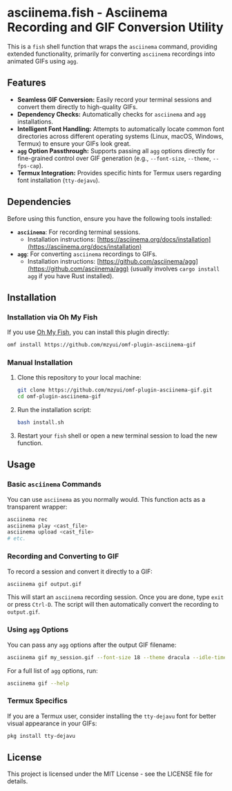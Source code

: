 # asciinema.fish - Asciinema Recording and GIF Conversion Utility

This is a `fish` shell function that wraps the `asciinema` command, providing extended functionality, primarily for converting `asciinema` recordings into animated GIFs using `agg`.

## Features

*   **Seamless GIF Conversion:** Easily record your terminal sessions and convert them directly to high-quality GIFs.
*   **Dependency Checks:** Automatically checks for `asciinema` and `agg` installations.
*   **Intelligent Font Handling:** Attempts to automatically locate common font directories across different operating systems (Linux, macOS, Windows, Termux) to ensure your GIFs look great.
*   **`agg` Option Passthrough:** Supports passing all `agg` options directly for fine-grained control over GIF generation (e.g., `--font-size`, `--theme`, `--fps-cap`).
*   **Termux Integration:** Provides specific hints for Termux users regarding font installation (`tty-dejavu`).

## Dependencies

Before using this function, ensure you have the following tools installed:

*   **`asciinema`**: For recording terminal sessions.
    *   Installation instructions: [https://asciinema.org/docs/installation](https://asciinema.org/docs/installation)
*   **`agg`**: For converting `asciinema` recordings to GIFs.
    *   Installation instructions: [https://github.com/asciinema/agg](https://github.com/asciinema/agg) (usually involves `cargo install agg` if you have Rust installed).

## Installation

### Installation via Oh My Fish

If you use [Oh My Fish](https://github.com/oh-my-fish/oh-my-fish), you can install this plugin directly:

```bash
omf install https://github.com/mzyui/omf-plugin-asciinema-gif
```

### Manual Installation

1.  Clone this repository to your local machine:

    ```bash
    git clone https://github.com/mzyui/omf-plugin-asciinema-gif.git
    cd omf-plugin-asciinema-gif
    ```

2.  Run the installation script:

    ```bash
    bash install.sh
    ```

3.  Restart your `fish` shell or open a new terminal session to load the new function.

## Usage

### Basic `asciinema` Commands

You can use `asciinema` as you normally would. This function acts as a transparent wrapper:

```bash
asciinema rec
asciinema play <cast_file>
asciinema upload <cast_file>
# etc.
```

### Recording and Converting to GIF

To record a session and convert it directly to a GIF:

```bash
asciinema gif output.gif
```

This will start an `asciinema` recording session. Once you are done, type `exit` or press `Ctrl-D`. The script will then automatically convert the recording to `output.gif`.

### Using `agg` Options

You can pass any `agg` options after the output GIF filename:

```bash
asciinema gif my_session.gif --font-size 18 --theme dracula --idle-time-limit 2
```

For a full list of `agg` options, run:

```bash
asciinema gif --help
```

### Termux Specifics

If you are a Termux user, consider installing the `tty-dejavu` font for better visual appearance in your GIFs:

```bash
pkg install tty-dejavu
```

## License

This project is licensed under the MIT License - see the LICENSE file for details.
